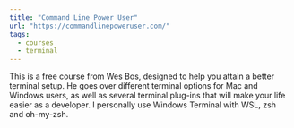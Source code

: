 ```yaml
---
title: "Command Line Power User"
url: "https://commandlinepoweruser.com/"
tags:
  - courses
  - terminal
---
```


This is a free course from Wes Bos, designed to help you attain a better terminal setup. He goes over different terminal options for Mac and Windows users, as well as several terminal plug-ins that will make your life easier as a developer. I personally use Windows Terminal with WSL, zsh and oh-my-zsh.
